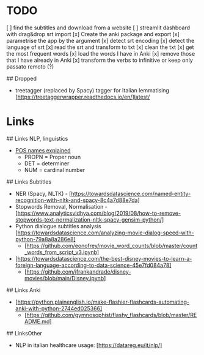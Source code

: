# TODO
[ ] find the subtitles and download from a website
[ ] streamlit dashboard with drag&drop srt import
[x] Create the anki package and export
[x] parametrise the app by the argument
[x] detect srt encoding
[x] detect the language of srt
[x] read the srt and transform to txt 
[x] clean the txt
[x] get the most frequent words
[x] load the words I have in Anki
[x] remove those that I have already in Anki
[x] transform the verbs to infinitive or keep only passato remoto (?)


## Dropped
- treetagger (replaced by Spacy) tagger for Italian lemmatising [https://treetaggerwrapper.readthedocs.io/en/]latest/
 
# Links

## Links NLP, linguistics
- [POS names explained](https://universaldependencies.org/u/pos/PROPN.html)
    - PROPN = Proper noun 
    - DET = determiner
    - NUM = cardinal number

## Links Subtitles
- NER (Spacy, NLTK) - [https://towardsdatascience.com/named-entity-recognition-with-nltk-and-spacy-8c4a7d88e7da]
- Stopwords Removal, Normalisation - [https://www.analyticsvidhya.com/blog/2019/08/how-to-remove-stopwords-text-normalization-nltk-spacy-gensim-python/]
- Python dialogue subtitles analysis [https://towardsdatascience.com/analyzing-movie-dialog-speed-with-python-79a8a8a286e8]
    - [https://github.com/eonofrey/movie_word_counts/blob/master/count_words_from_script_v3.ipynb]
- [https://towardsdatascience.com/the-best-disney-movies-to-learn-a-foreign-language-according-to-data-science-45e7fd084a78]
    - [https://github.com/ifrankandrade/disney-movies/blob/main/Disney.ipynb]

## Links Anki
- [https://python.plainenglish.io/make-flashier-flashcards-automating-anki-with-python-2744ed025366]
    - [https://github.com/gymnosophist/flashy_flashcards/blob/master/README.md]

## LinksOther
- NLP in italian healthcare usage: [https://datareg.eu/it/nlp/]